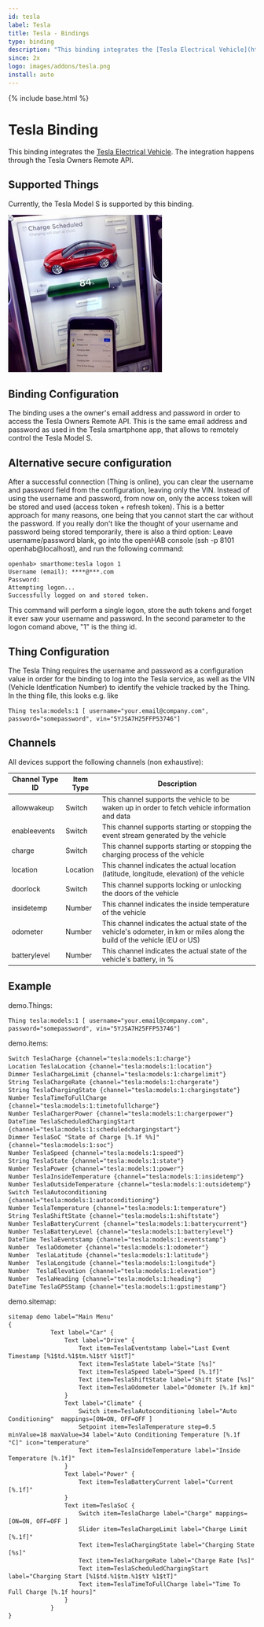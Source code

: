 ```yaml
---
id: tesla
label: Tesla
title: Tesla - Bindings
type: binding
description: "This binding integrates the [Tesla Electrical Vehicle](http://www.teslamotors.com)."
since: 2x
logo: images/addons/tesla.png
install: auto
---
```


<!-- Attention authors: Do not edit directly. Please add your changes to the appropriate source repository -->

{% include base.html %}

# Tesla Binding

This binding integrates the [Tesla Electrical Vehicle](http://www.teslamotors.com).
The integration happens through the Tesla Owners Remote API.

## Supported Things

Currently, the Tesla Model S is supported by this binding.

![Tesla](doc/tesla.jpg)

## Binding Configuration

The binding uses a the owner's email address and password in order to access the Tesla Owners Remote API.
This is the same email address and password as used in the Tesla smartphone app, that allows to remotely control the Tesla Model S.

## Alternative secure configuration

After a successful connection (Thing is online), you can clear the username and password field from the configuration, leaving only the VIN. Instead of using the username and password, from now on, only the access token will be stored and used (access token + refresh token).
This is a better approach for many reasons, one being that you cannot start the car without the password.
If you really don't like the thought of your username and password being stored temporarily, there is also a third option: Leave username/password blank, go into the openHAB console (ssh -p 8101 openhab@localhost), and run the following command:

```
openhab> smarthome:tesla logon 1
Username (email): ****@***.com
Password:
Attempting logon...
Successfully logged on and stored token.
```

This command will perform a single logon, store the auth tokens and forget it ever saw your username and password.
In the second parameter to the logon comand above, "1" is the thing id.

## Thing Configuration

The Tesla Thing requires the username and password as a configuration value in order for the binding to log into the Tesla service, as well as the VIN (Vehicle Identfication Number) to identify the vehicle tracked by the Thing.
In the thing file, this looks e.g. like

```
Thing tesla:models:1 [ username="your.email@company.com", password="somepassword", vin="5YJSA7H25FFP53746"]
```

## Channels

All devices support the following channels (non exhaustive):

| Channel Type ID | Item Type | Description                                                                                                                 |
|-----------------|-----------|-----------------------------------------------------------------------------------------------------------------------------|
| allowwakeup     | Switch    | This channel supports the vehicle to be waken up in order to fetch vehicle information and data                             |
| enableevents    | Switch    | This channel supports starting or stopping the event stream generated by the vehicle                                        |
| charge          | Switch    | This channel supports starting or stopping the charging process of the vehicle                                              |
| location        | Location  | This channel indicates the actual location (latitude, longitude, elevation) of the vehicle                                  |
| doorlock        | Switch    | This channel supports locking or unlocking the doors of the vehicle                                                         |
| insidetemp      | Number    | This channel indicates the inside temperature of the vehicle                                                                |
| odometer        | Number    | This channel indicates the actual state of the vehicle's odometer, in km or miles along the build of the vehicle (EU or US) |
| batterylevel    | Number    | This channel indicates the actual state of the vehicle's battery, in %                                                      |


## Example

demo.Things:

```
Thing tesla:models:1 [ username="your.email@company.com", password="somepassword", vin="5YJSA7H25FFP53746"]
```

demo.items:

```
Switch TeslaCharge {channel="tesla:models:1:charge"}
Location TeslaLocation {channel="tesla:models:1:location"}
Dimmer TeslaChargeLimit {channel="tesla:models:1:chargelimit"}
String TeslaChargeRate {channel="tesla:models:1:chargerate"}
String TeslaChargingState {channel="tesla:models:1:chargingstate"}
Number TeslaTimeToFullCharge {channel="tesla:models:1:timetofullcharge"}
Number TeslaChargerPower {channel="tesla:models:1:chargerpower"}
DateTime TeslaScheduledChargingStart {channel="tesla:models:1:scheduledchargingstart"}
Dimmer TeslaSoC "State of Charge [%.1f %%]" {channel="tesla:models:1:soc"}
Number TeslaSpeed {channel="tesla:models:1:speed"}
String TeslaState {channel="tesla:models:1:state"}
Number TeslaPower {channel="tesla:models:1:power"}
Number TeslaInsideTemperature {channel="tesla:models:1:insidetemp"}
Number TeslaOutsideTemperature {channel="tesla:models:1:outsidetemp"}
Switch TeslaAutoconditioning {channel="tesla:models:1:autoconditioning"}
Number TeslaTemperature {channel="tesla:models:1:temperature"}
String TeslaShiftState {channel="tesla:models:1:shiftstate"}
Number TeslaBatteryCurrent {channel="tesla:models:1:batterycurrent"}
Number TeslaBatteryLevel {channel="tesla:models:1:batterylevel"}
DateTime TeslaEventstamp {channel="tesla:models:1:eventstamp"}
Number 	TeslaOdometer {channel="tesla:models:1:odometer"}
Number	TeslaLatitude {channel="tesla:models:1:latitude"}
Number	TeslaLongitude {channel="tesla:models:1:longitude"}
Number	TeslaElevation {channel="tesla:models:1:elevation"}
Number	TeslaHeading {channel="tesla:models:1:heading"}
DateTime TeslaGPSStamp {channel="tesla:models:1:gpstimestamp"}
```

demo.sitemap:

```
sitemap demo label="Main Menu"
{
			Text label="Car" {
				Text label="Drive" {
					Text item=TeslaEventstamp label="Last Event Timestamp [%1$td.%1$tm.%1$tY %1$tT]"
					Text item=TeslaState label="State [%s]"
					Text item=TeslaSpeed label="Speed [%.1f]"
					Text item=TeslaShiftState label="Shift State [%s]"
					Text item=TeslaOdometer label="Odometer [%.1f km]"
				}
				Text label="Climate" {
					Switch item=TeslaAutoconditioning label="Auto Conditioning"  mappings=[ON=ON, OFF=OFF ]
					Setpoint item=TeslaTemperature step=0.5 minValue=18 maxValue=34 label="Auto Conditioning Temperature [%.1f °C]" icon="temperature"
					Text item=TeslaInsideTemperature label="Inside Temperature [%.1f]"
				}
				Text label="Power" {
					Text item=TeslaBatteryCurrent label="Current [%.1f]"
				}
				Text item=TeslaSoC {
					Switch item=TeslaCharge label="Charge" mappings=[ON=ON, OFF=OFF ]
					Slider item=TeslaChargeLimit label="Charge Limit [%.1f]"
					Text item=TeslaChargingState label="Charging State [%s]"
					Text item=TeslaChargeRate label="Charge Rate [%s]"
					Text item=TeslaScheduledChargingStart label="Charging Start [%1$td.%1$tm.%1$tY %1$tT]"
					Text item=TeslaTimeToFullCharge label="Time To Full Charge [%.1f hours]"
				}
			}
}
```
